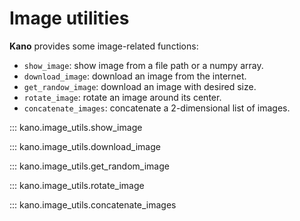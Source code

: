 # Image utilities

**Kano** provides some image-related functions:

- `show_image`: show image from a file path or a numpy array.
- `download_image`: download an image from the internet.
- `get_randow_image`: download an image with desired size.
- `rotate_image`: rotate an image around its center.
- `concatenate_images`: concatenate a 2-dimensional list of images.


::: kano.image_utils.show_image

::: kano.image_utils.download_image

::: kano.image_utils.get_random_image

::: kano.image_utils.rotate_image

::: kano.image_utils.concatenate_images
